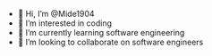 - 👋 Hi, I’m @Mide1904
- 👀 I’m interested in coding 
- 🌱 I’m currently learning software engineering
- 💞️ I’m looking to collaborate on software engineers
<!---
Mide1904/Mide1904 is a ✨ special ✨ repository because its `README.md` (this file) appears on your GitHub profile.
You can click the Preview link to take a look at your changes.
--->
